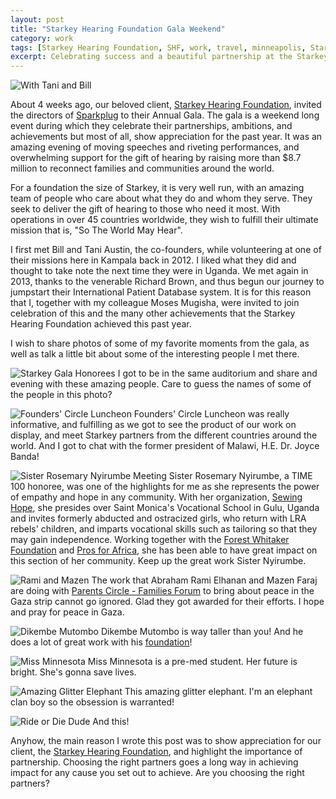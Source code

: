 ```yaml
---
layout: post
title: "Starkey Hearing Foundation Gala Weekend"
category: work
tags: [Starkey Hearing Foundation, SHF, work, travel, minneapolis, Starkey Gala]
excerpt: Celebrating success and a beautiful partnership at the Starkey Gala
---
```


![With Tani and Bill](/public/images/gala_tani_bill.jpg "Bill and Tani Austin, Founders of Starkey Hearing Foundation")

About 4 weeks ago, our beloved client, [Starkey Hearing Foundation](http://starkeyhearingfoundation.org/), invited the directors of [Sparkplug](http://sparkpl.ug) to their Annual Gala. The gala is a weekend long event during which they celebrate their partnerships, ambitions, and achievements but most of all, show appreciation for the past year. It was an amazing evening of moving speeches and riveting performances, and overwhelming support for the gift of hearing by raising more than $8.7 million to reconnect families and communities around the world.

For a foundation the size of Starkey, it is very well run, with an amazing team of people who care about what they do and whom they serve. They seek to deliver the gift of hearing to those who need it most. With operations in over 45 countries worldwide, they wish to fulfill their ultimate mission that is, "So The World May Hear".

I first met Bill and Tani Austin, the co-founders, while volunteering at one of their missions here in Kampala back in 2012. I liked what they did and thought to take note the next time they were in Uganda. We met again in 2013, thanks to the venerable Richard Brown, and thus begun our journey to jumpstart their International Patient Database system. It is for this reason that I, together with my colleague Moses Mugisha, were invited to join celebration of this and the many other achievements that the Starkey Hearing Foundation achieved this past year.

I wish to share photos of some of my favorite moments from the gala, as well as talk a little bit about some of the interesting people I met there.

![Starkey Gala Honorees](/public/images/gala_honorees.jpg "Starkey Gala Honorees")
I got to be in the same auditorium and share and evening with these amazing people. Care to guess the names of some of the people in this photo?

![Founders' Circle Luncheon](/public/images/founders_circle_luncheon.jpg "Founders' Circle Luncheon")
Founders' Circle Luncheon was really informative, and fulfilling as we got to see the product of our work on display, and meet Starkey partners from the different countries around the world.  And I got to chat with the former president of Malawi, H.E. Dr. Joyce Banda!

![Sister Rosemary Nyirumbe](/public/images/sister_rosemary.jpg "Sister Rosemary Nyirumbe of Sewing Hope") 
Meeting Sister Rosemary Nyirumbe, a TIME 100 honoree, was one of the highlights for me as she represents the power of empathy and hope in any community. With her organization, [Sewing Hope](http://sewinghope.com/), she presides over Saint Monica's Vocational School in Gulu, Uganda and invites formerly abducted and ostracized girls, who return with LRA rebels' children, and imparts vocational skills such as tailoring so that they may gain independence. Working together with the [Forest Whitaker Foundation](http://wpdi.org/) and [Pros for Africa](http://www.prosforafrica.com/), she has been able to have great impact on this section of her community. Keep up the great work Sister Nyirumbe.

![Rami and Mazen](/public/images/rami_and_mazen.jpg "Rami and Mazen of Parents Circle - Families Forum")
The work that Abraham Rami Elhanan and Mazen Faraj are doing with [Parents Circle - Families Forum](https://www.facebook.com/ParentsCircleFamiliesForum) to bring about peace in the Gaza strip cannot go ignored. Glad they got awarded for their efforts. I hope and pray for peace in Gaza.

![Dikembe Mutombo](/public/images/dikembe_mutombo.jpg "Dikembe Mutombo of Dikembe Mutombo Foundation")
Dikembe Mutombo is way taller than you! And he does a lot of great work with his [foundation](http://www.dmf.org/)!

![Miss Minnesota](/public/images/miss_minnesota.jpg "Miss Minnesota")
Miss Minnesota is a pre-med student. Her future is bright. She's gonna save lives.

![Amazing Glitter Elephant](/public/images/gala_elephant.jpg "This amazing elephant")
This amazing glitter elephant. I'm an elephant clan boy so the obsession is warranted!

![Ride or Die Dude](/public/images/gala_bike.jpg "Super cool biker dude")
And this!

Anyhow, the main reason I wrote this post was to show appreciation for our client, the [Starkey Hearing Foundation](http://starkeyhearingfoundation.org/), and highlight the importance of partnership. Choosing the right partners goes a long way in achieving impact for any cause you set out to achieve. Are you choosing the right partners?











